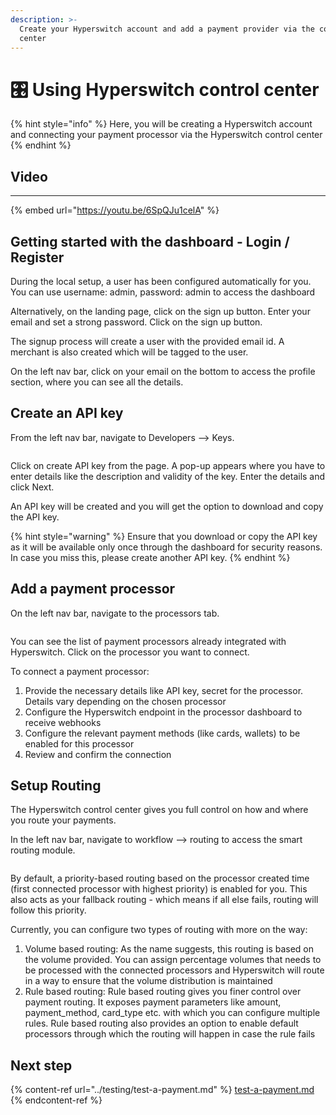 ```yaml
---
description: >-
  Create your Hyperswitch account and add a payment provider via the control
  center
---
```


# 🎛 Using Hyperswitch control center

{% hint style="info" %}
Here, you will be creating a Hyperswitch account and connecting your payment processor via the Hyperswitch control center
{% endhint %}

## Video <a href="#user-content-set-up-your-merchant-account" id="user-content-set-up-your-merchant-account"></a>

***

{% embed url="https://youtu.be/6SpQJu1celA" %}

## Getting started with the dashboard - Login / Register

During the local setup, a user has been configured automatically for you. You can use username: admin, password: admin to access the dashboard

Alternatively, on the landing page, click on the sign up button. Enter your email and set a strong password. Click on the sign up button.

The signup process will create a user with the provided email id. A merchant is also created which will be tagged to the user.&#x20;

On the left nav bar, click on your email on the bottom to access the profile section, where you can see all the details.

## Create an API key <a href="#user-content-create-an-api-key" id="user-content-create-an-api-key"></a>

From the left nav bar, navigate to Developers --> Keys.

<figure><img src="../../.gitbook/assets/API Key (1).gif" alt=""><figcaption></figcaption></figure>

Click on create API key from the page. A pop-up appears where you have to enter details like the description and validity of the key. Enter the details and click Next.

An API key will be created and you will get the option to download and copy the API key.

{% hint style="warning" %}
Ensure that you download or copy the API key as it will be available only once through the dashboard for security reasons. In case you miss this, please create another API key.
{% endhint %}

## Add a payment processor

On the left nav bar, navigate to the processors tab.

<figure><img src="../../.gitbook/assets/Processor.gif" alt=""><figcaption></figcaption></figure>

You can see the list of payment processors already integrated with Hyperswitch. Click on the processor you want to connect.

To connect a payment processor:

1. Provide the necessary details like API key, secret for the processor. Details vary depending on the chosen processor
2. Configure the Hyperswitch endpoint in the processor dashboard to receive webhooks
3. Configure the relevant payment methods (like cards, wallets) to be enabled for this processor
4. Review and confirm the connection

## Setup Routing

The Hyperswitch control center gives you full control on how and where you route your payments.&#x20;

In the left nav bar, navigate to workflow --> routing to access the smart routing module.

<figure><img src="../../.gitbook/assets/Routing.gif" alt=""><figcaption></figcaption></figure>

By default, a priority-based routing based on the processor created time (first connected processor with highest priority) is enabled for you. This also acts as your fallback routing - which means if all else fails, routing will follow this priority.&#x20;

Currently, you can configure two types of routing with more on the way:

1. Volume based routing: As the name suggests, this routing is based on the volume provided. You can assign percentage volumes that needs to be processed with the connected processors and Hyperswitch will route in a way to ensure that the volume distribution is maintained
2. Rule based routing: Rule based routing gives you finer control over payment routing. It exposes payment parameters like amount, payment\_method, card\_type etc. with which you can configure multiple rules. Rule based routing also provides an option to enable default processors through which the routing will happen in case the rule fails

## Next step

{% content-ref url="../testing/test-a-payment.md" %}
[test-a-payment.md](../testing/test-a-payment.md)
{% endcontent-ref %}
